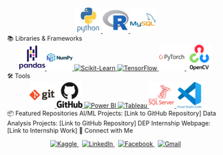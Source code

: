 <div align="center"> <a href="https://www.python.org/" target="_blank" rel="noreferrer"> <img src="https://github.com/devicons/devicon/blob/master/icons/python/python-original-wordmark.svg" title="Python" alt="Python" width="60" height="60"/> </a> <a href="https://www.r-project.org/" target="_blank" rel="noreferrer"> <img src="https://github.com/devicons/devicon/blob/master/icons/r/r-original.svg" title="R" alt="R" width="60" height="60"/> </a> <a href="https://www.mysql.com/" target="_blank" rel="noreferrer"> <img src="https://github.com/devicons/devicon/blob/master/icons/mysql/mysql-original-wordmark.svg" title="MySQL" alt="MySQL" width="60" height="60"/> </a> </div>
📚 Libraries & Frameworks
<div align="center"> <a href="https://pandas.pydata.org/" target="_blank" rel="noreferrer"> <img src="https://github.com/devicons/devicon/blob/master/icons/pandas/pandas-original-wordmark.svg" title="Pandas" alt="Pandas" width="60" height="60"/> </a> <a href="https://numpy.org/" target="_blank" rel="noreferrer"> <img src="https://github.com/devicons/devicon/blob/master/icons/numpy/numpy-original-wordmark.svg" title="Numpy" alt="Numpy" width="60" height="60"/> </a> <a href="https://scikit-learn.org/" target="_blank" rel="noreferrer"> <img src="https://upload.wikimedia.org/wikipedia/commons/0/05/Scikit_learn_logo_small.svg" title="Scikit-Learn" alt="Scikit-Learn" width="60" height="60"/> </a> <a href="https://www.tensorflow.org/" target="_blank" rel="noreferrer"> <img src="https://upload.wikimedia.org/wikipedia/commons/2/2d/Tensorflow_logo.svg" title="TensorFlow" alt="TensorFlow" width="60" height="60"/> </a> <a href="https://pytorch.org/" target="_blank" rel="noreferrer"> <img src="https://github.com/devicons/devicon/blob/master/icons/pytorch/pytorch-original-wordmark.svg" title="PyTorch" alt="PyTorch" width="60" height="60"/> </a> <a href="https://opencv.org/" target="_blank" rel="noreferrer"> <img src="https://github.com/devicons/devicon/blob/master/icons/opencv/opencv-original-wordmark.svg" title="OpenCV" alt="OpenCV" width="60" height="60"/> </a> </div>
🛠️ Tools
<div align="center"> <a href="https://git-scm.com/" target="_blank" rel="noreferrer"> <img src="https://github.com/devicons/devicon/blob/master/icons/git/git-original-wordmark.svg" title="Git" alt="Git" width="60" height="60"/> </a> <a href="https://github.com/" target="_blank" rel="noreferrer"> <img src="https://github.com/devicons/devicon/blob/master/icons/github/github-original-wordmark.svg" title="GitHub" alt="GitHub" width="60" height="60"/> </a> <a href="https://powerbi.microsoft.com/" target="_blank" rel="noreferrer"> <img src="https://github.com/devicons/devicon/blob/master/icons/powerbi/powerbi-original.svg" title="Power BI" alt="Power BI" width="60" height="60"/> </a> <a href="https://www.tableau.com/" target="_blank" rel="noreferrer"> <img src="https://upload.wikimedia.org/wikipedia/commons/1/1b/Tableau_Software_logo.svg" title="Tableau" alt="Tableau" width="60" height="60"/> </a> <a href="https://www.microsoft.com/en-us/microsoft-365/excel" target="_blank" rel="noreferrer"> <img src="https://github.com/devicons/devicon/blob/master/icons/microsoftsqlserver/microsoftsqlserver-plain-wordmark.svg" title="MS Excel" alt="MS Excel" width="60" height="60"/> </a> <a href="https://code.visualstudio.com/" target="_blank" rel="noreferrer"> <img src="https://github.com/devicons/devicon/blob/master/icons/vscode/vscode-original-wordmark.svg" title="VS Code" alt="VS Code" width="60" height="60"/> </a> </div>
📦 Featured Repositories
AI/ML Projects: [Link to GitHub Repository]
Data Analysis Projects: [Link to GitHub Repository]
DEP Internship Webpage: [Link to Internship Work]
🤝 Connect with Me
<p align="center"> <a href="https://www.kaggle.com/inayatrahim" target="_blank"> <img src="https://upload.wikimedia.org/wikipedia/commons/7/7c/Kaggle_logo.png" alt="Kaggle" style="height: 3rem; width: 3rem;"> </a> &nbsp; <a href="https://www.linkedin.com/in/inayat-rahim-b0655b29b/" target="_blank"> <img src="https://upload.wikimedia.org/wikipedia/commons/thumb/8/81/LinkedIn_icon.svg/1024px-LinkedIn_icon.svg.png" alt="LinkedIn" style="height: 3rem; width: 3rem;"> </a> &nbsp; <a href="https://www.facebook.com/profile.php?id=100076805183920" target="_blank"> <img src="https://upload.wikimedia.org/wikipedia/commons/6/6c/Facebook_Logo_2022.png" alt="Facebook" style="height: 3rem; width: 3rem;"> </a> &nbsp; <a href="mailto:inayatrahim006@gmail.com"> <img src="https://upload.wikimedia.org/wikipedia/commons/4/4e/Gmail_Icon.svg" alt="Gmail" style="height: 3rem; width: 3rem;"> </a> </p>
